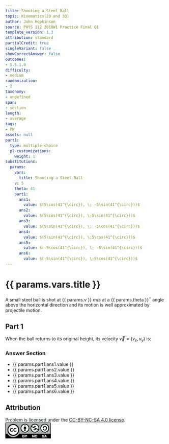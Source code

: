 ```yaml
---
title: Shooting a Steel Ball
topic: Kinematics(2D and 3D)
author: John Hopkinson
source: PHYS 112 2018W1 Practice Final Q1
template_version: 1.3
attribution: standard
partialCredit: true
singleVariant: false
showCorrectAnswer: false
outcomes:
- 5.5.1.0
difficulty:
- medium
randomization:
- 2
taxonomy:
- undefined
span:
- section
length:
- average
tags:
- PW
assets: null
part1:
  type: multiple-choice
  pl-customizations:
    weight: 1
substitutions:
  params:
    vars:
      title: Shooting a Steel Ball
    v: 5
    theta: 41
    part1:
      ans1:
        value: $(5\cos(41^{\circ}), \; -5\sin(41^{\circ}))$
      ans2:
        value: $(5\cos(41^{\circ}), \;5\sin(41^{\circ}))$
      ans3:
        value: $(5\sin(41^{\circ}), \; -5\cos(41^{\circ}))$
      ans4:
        value: $(5\sin(41^{\circ}), \;5\cos(41^{\circ}))$
      ans5:
        value: $(-5\cos(41^{\circ}), \; -5\sin(41^{\circ}))$
      ans6:
        value: $(-5\sin(41^{\circ}), \;5\cos(41^{\circ}))$
---
```

# {{ params.vars.title }}
A small steel ball is shot at {{ params.v }} $m/s$ at a {{ params.theta }}$^{\circ}$ angle above the horizontal direction and its motion is well approximated by projectile motion.

## Part 1

When the ball returns to its original height, its velocity $\overrightarrow{v} = (v_x, v_y)$ is:

### Answer Section

- {{ params.part1.ans1.value }}
- {{ params.part1.ans2.value }}
- {{ params.part1.ans3.value }}
- {{ params.part1.ans4.value }}
- {{ params.part1.ans5.value }}
- {{ params.part1.ans6.value }}

## Attribution

Problem is licensed under the [CC-BY-NC-SA 4.0 license](https://creativecommons.org/licenses/by-nc-sa/4.0/).<br> ![The Creative Commons 4.0 license requiring attribution-BY, non-commercial-NC, and share-alike-SA license.](https://raw.githubusercontent.com/firasm/bits/master/by-nc-sa.png)